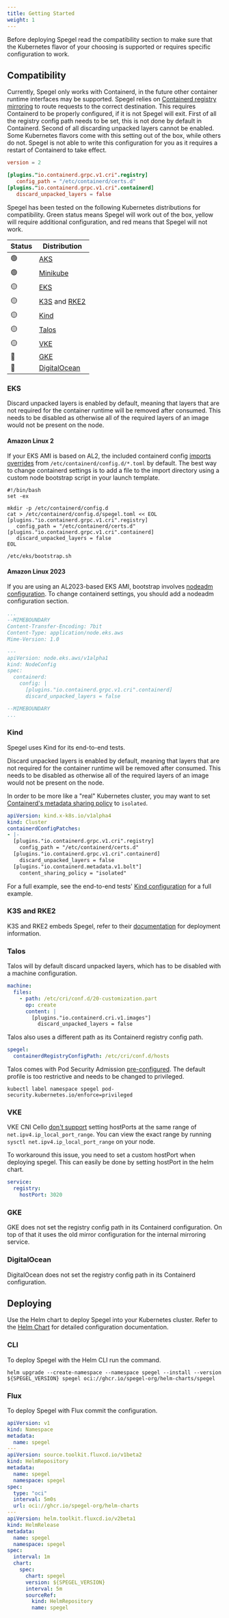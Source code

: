 ```yaml
---
title: Getting Started
weight: 1
---
```


Before deploying Spegel read the compatibility section to make sure that the Kubernetes flavor of your choosing is supported or requires specific configuration to work.

## Compatibility

Currently, Spegel only works with Containerd, in the future other container runtime interfaces may be supported. Spegel relies on [Containerd registry mirroring](https://github.com/containerd/containerd/blob/main/docs/hosts.md#cri) to route requests to the correct destination.
This requires Containerd to be properly configured, if it is not Spegel will exit. First of all the registry config path needs to be set, this is not done by default in Containerd. Second of all discarding unpacked layers cannot be enabled.
Some Kubernetes flavors come with this setting out of the box, while others do not. Spegel is not able to write this configuration for you as it requires a restart of Containerd to take effect.

```toml
version = 2

[plugins."io.containerd.grpc.v1.cri".registry]
   config_path = "/etc/containerd/certs.d"
[plugins."io.containerd.grpc.v1.cri".containerd]
   discard_unpacked_layers = false
```

Spegel has been tested on the following Kubernetes distributions for compatibility. Green status means Spegel will work out of the box, yellow will require additional configuration, and red means that Spegel will not work.

| Status | Distribution |
| --- | --- |
| :green_circle: | [AKS](https://azure.microsoft.com/en-us/products/kubernetes-service) |
| :green_circle: | [Minikube](https://minikube.sigs.k8s.io/docs/) |
| :yellow_circle: | [EKS](https://aws.amazon.com/eks/) |
| :yellow_circle: | [K3S](https://k3s.io/) and [RKE2](https://docs.rke2.io/) |
| :yellow_circle: | [Kind](https://kind.sigs.k8s.io/) |
| :yellow_circle: | [Talos](https://www.talos.dev/) |
| :yellow_circle: | [VKE](https://www.volcengine.com/product/vke) |
| :red_circle: | [GKE](https://cloud.google.com/kubernetes-engine) |
| :red_circle: | [DigitalOcean](https://www.digitalocean.com/products/kubernetes) |

### EKS

Discard unpacked layers is enabled by default, meaning that layers that are not required for the container runtime will be removed after consumed.
This needs to be disabled as otherwise all of the required layers of an image would not be present on the node.

#### Amazon Linux 2

If your EKS AMI is based on AL2, the included containerd config [imports overrides](https://github.com/awslabs/amazon-eks-ami/blob/main/templates/al2/runtime/containerd-config.toml)
from `/etc/containerd/config.d/*.toml` by default. The best way to change containerd settings is to add a file to the import directory using a custom node bootstrap script in your launch template.

```shell
#!/bin/bash
set -ex

mkdir -p /etc/containerd/config.d
cat > /etc/containerd/config.d/spegel.toml << EOL
[plugins."io.containerd.grpc.v1.cri".registry]
   config_path = "/etc/containerd/certs.d"
[plugins."io.containerd.grpc.v1.cri".containerd]
   discard_unpacked_layers = false
EOL

/etc/eks/bootstrap.sh
```

#### Amazon Linux 2023

If you are using an AL2023-based EKS AMI, bootstrap involves [nodeadm configuration](https://awslabs.github.io/amazon-eks-ami/nodeadm/). To change containerd settings, you should add a
nodeadm configuration section.

```yaml
...
--MIMEBOUNDARY
Content-Transfer-Encoding: 7bit
Content-Type: application/node.eks.aws
Mime-Version: 1.0

---
apiVersion: node.eks.aws/v1alpha1
kind: NodeConfig
spec:
  containerd:
    config: |
      [plugins."io.containerd.grpc.v1.cri".containerd]
      discard_unpacked_layers = false

--MIMEBOUNDARY
...
```

### Kind

Spegel uses Kind for its end-to-end tests.

Discard unpacked layers is enabled by default, meaning that layers that are not required for the container runtime will be removed after consumed.
This needs to be disabled as otherwise all of the required layers of an image would not be present on the node.

In order to be more like a "real" Kubernetes cluster, you may want to set [Containerd's metadata sharing policy](https://github.com/containerd/containerd/blob/main/docs/ops.md#bolt-metadata-plugin) to `isolated`.

```yaml
apiVersion: kind.x-k8s.io/v1alpha4
kind: Cluster
containerdConfigPatches:
- |-
  [plugins."io.containerd.grpc.v1.cri".registry]
    config_path = "/etc/containerd/certs.d"
  [plugins."io.containerd.grpc.v1.cri".containerd]
    discard_unpacked_layers = false
  [plugins."io.containerd.metadata.v1.bolt"]
    content_sharing_policy = "isolated"
```

For a full example, see the end-to-end tests' [Kind configuration](../test/e2e/kind-config-iptables.yaml) for a full example.

### K3S and RKE2

K3S and RKE2 embeds Spegel, refer to their [documentation](https://docs.k3s.io/installation/registry-mirror?_highlight=spegel) for deployment information.

### Talos

Talos will by default discard unpacked layers, which has to be disabled with a machine configuration.

```yaml
machine:
  files:
    - path: /etc/cri/conf.d/20-customization.part
      op: create
      content: |
        [plugins."io.containerd.cri.v1.images"]
          discard_unpacked_layers = false
```

Talos also uses a different path as its Containerd registry config path.

```yaml
spegel:
  containerdRegistryConfigPath: /etc/cri/conf.d/hosts
```

Talos comes with Pod Security Admission [pre-configured](https://www.talos.dev/latest/kubernetes-guides/configuration/pod-security/). The default profile is too restrictive and needs to be changed to privileged.

```shell
kubectl label namespace spegel pod-security.kubernetes.io/enforce=privileged
```

### VKE

VKE CNI Cello [don't support](https://github.com/volcengine/cello/issues/15) setting hostPorts at the same range of `net.ipv4.ip_local_port_range`.
You can view the exact range by running `sysctl net.ipv4.ip_local_port_range` on your node.

To workaround this issue, you need to set a custom hostPort when deploying spegel.
This can easily be done by setting hostPort in the helm chart.

```yaml
service:
  registry:
    hostPort: 3020
```

### GKE

GKE does not set the registry config path in its Containerd configuration. On top of that it uses the old mirror configuration for the internal mirroring service.

### DigitalOcean

DigitalOcean does not set the registry config path in its Containerd configuration.

## Deploying

Use the Helm chart to deploy Spegel into your Kubernetes cluster. Refer to the [Helm Chart](https://github.com/spegel-org/spegel/tree/main/charts/spegel) for detailed configuration documentation.

### CLI

To deploy Spegel with the Helm CLI run the command.

```shell
helm upgrade --create-namespace --namespace spegel --install --version ${SPEGEL_VERSION} spegel oci://ghcr.io/spegel-org/helm-charts/spegel
```

### Flux

To deploy Spegel with Flux commit the configuration.

```yaml
apiVersion: v1
kind: Namespace
metadata:
  name: spegel
---
apiVersion: source.toolkit.fluxcd.io/v1beta2
kind: HelmRepository
metadata:
  name: spegel
  namespace: spegel
spec:
  type: "oci"
  interval: 5m0s
  url: oci://ghcr.io/spegel-org/helm-charts
---
apiVersion: helm.toolkit.fluxcd.io/v2beta1
kind: HelmRelease
metadata:
  name: spegel
  namespace: spegel
spec:
  interval: 1m
  chart:
    spec:
      chart: spegel
      version: ${SPEGEL_VERSION}
      interval: 5m
      sourceRef:
        kind: HelmRepository
        name: spegel
```

